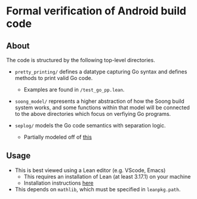 # Formal verification of Android build code

## About

The code is structured by the following top-level directories.

-   `pretty_printing/` defines a datatype capturing Go syntax and defines
    methods to print valid Go code.

    -   Examples are found in `/test_go_pp.lean`.

- `soong_model/` represents a higher abstraction of how the Soong build system
  works, and some functions within that model will be connected to the above
  directories which focus on verfiying Go programs.

- `seplog/` models the Go code semantics with separation logic.
  - Partially modeled off of [this](https://github.com/affeldt-aist/seplog)

## Usage

-   This is best viewed using a Lean editor (e.g. VScode, Emacs)
    -   This requires an installation of Lean (at least 3.17.1) on your machine
    -   Installation instructions
        [here](https://leanprover-community.github.io/install/linux.html)
-   This depends on `mathlib`, which must be specified in `leanpkg.path`.
